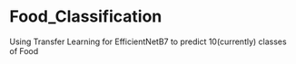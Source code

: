 # Food_Classification

Using Transfer Learning for EfficientNetB7 to predict 10(currently) classes of Food 
